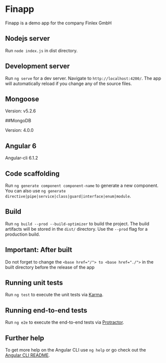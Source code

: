 # Finapp

Finapp is a demo app for the company Finlex GmbH

## Nodejs server

Run `node index.js` in dist directory. 

## Development server

Run `ng serve` for a dev server. Navigate to `http://localhost:4200/`. The app will automatically reload if you change any of the source files.

## Mongoose

Version: v5.2.6

##MongoDB

Version: 4.0.0

## Angular 6

Angular-cli 6.1.2

## Code scaffolding

Run `ng generate component component-name` to generate a new component. You can also use `ng generate directive|pipe|service|class|guard|interface|enum|module`.

## Build

Run `ng build --prod --build-optimizer` to build the project. The build artifacts will be stored in the `dist/` directory. Use the `--prod` flag for a production build.

## Important: After built

Do not forget to change the `<base href="/"> to <base href="./">` in the built directory before the release of the app

## Running unit tests

Run `ng test` to execute the unit tests via [Karma](https://karma-runner.github.io).

## Running end-to-end tests

Run `ng e2e` to execute the end-to-end tests via [Protractor](http://www.protractortest.org/).

## Further help

To get more help on the Angular CLI use `ng help` or go check out the [Angular CLI README](https://github.com/angular/angular-cli/blob/master/README.md).
